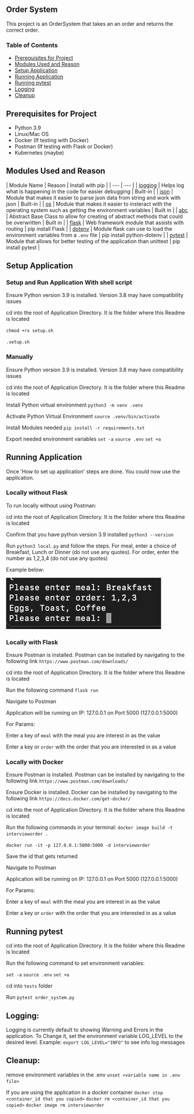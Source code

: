 ## Order System
This project is an OrderSystem that takes an an order and returns the correct order.

### **Table of Contents**
- [Prerequisites for Project](#prequisites)
- [Modules Used and Reason](#modules)
- [Setup Application](#setup-application)
- [Running Application](#running-application)
- [Running pytest](#running-pytest)
- [Logging](#logging)
- [Cleanup](#cleanup)

## Prerequisites for Project
- Python 3.9
- Linux/Mac OS
- Docker (If testing with Docker)
- Postman (If testing with Flask or Docker)
- Kubernetes (maybe)

## Modules Used and Reason

| Module Name | Reason | Install with pip |
| --- | --- |
| [logging](https://www.geeksforgeeks.org/logging-in-python/) | Helps log what is happening in the code for easier debugging | Built-in |
| [json](https://realpython.com/lessons/what-is-json/) | Module that makes it easier to parse json data from string and work with json | Built-in |
| [os](https://www.geeksforgeeks.org/os-module-python-examples/) | Module that makes it easier to insteract with the operating system such as getting the environment variables | Built in |
| [abc](https://www.geeksforgeeks.org/abstract-base-class-abc-in-python/) | Abstract Base Class to allow for creating of abstract methods that could be overwritten | Built in |
| [flask](https://pythonbasics.org/what-is-flask-python/) | Web framework module that assists with routing | pip install Flask |
| [dotenv](https://dev.to/emma_donery/python-dotenv-keep-your-secrets-safe-4ocn) | Module flask can use to load the environment variables from a `.env` file | pip install python-dotenv |
| [pytest](https://docs.pytest.org/en/7.1.x/) | Module that allows for better testing of the application than unittest | pip install pytest |

## Setup Application
### Setup and Run Application With shell script
Ensure Python version 3.9 is installed. Version 3.8 may have compatibility issues

cd into the root of Application Directory. It is the folder where this Readme is located

`chmod +rx setup.sh`

`.setup.sh`

### Manually
Ensure Python version 3.9 is installed. Version 3.8 may have compatibility issues

cd into the root of Application Directory. It is the folder where this Readme is located

Install Python virtual environment
`python3 -m venv .venv`

Activate Python Virtual Environment
`source .venv/bin/activate`

Install Modules needed
`pip install -r requirements.txt`

Export needed environment variables
`set -a`
`source .env`
`set +a`


## Running Application
Once 'How to set up application' steps are done. You could now use the application.

### Locally without Flask
To run locally without using Postman:

cd into the root of Application Directory. It is the folder where this Readme is located

Confirm that you have python version 3.9 installed `python3 --version`

Run `python3 local.py` and follow the steps. For meal, enter a choice of Breakfast, Lunch or Dinner (do not use any quotes). For order, enter the number as 1,2,3,4 (do not use any quotes)

Example below:

![](images/local_run_example.png)

### Locally with Flask
Ensure Postman is installed. Postman can be installed by navigating to the following link `https://www.postman.com/downloads/`

cd into the root of Application Directory. It is the folder where this Readme is located

Run the following command `flask run`

Navigate to Postman

Application will be running on IP: 127.0.0.1 on Port 5000 (127.0.0.1:5000)

For Params:

Enter a key of `meal` with the meal you are interest in as the value

Enter a key or `order` with the order that you are interested in as a value

### Locally with Docker
Ensure Postman is installed. Postman can be installed by navigating to the following link `https://www.postman.com/downloads/`

Ensure Docker is installed. Docker can be installed by navigating to the following link `https://docs.docker.com/get-docker/`

cd into the root of Application Directory. It is the folder where this Readme is located

Run the following commands in your terminal:
`docker image build -t intervieworder .`

`docker run -it -p 127.0.0.1:5000:5000 -d intervieworder`

Save the id that gets returned

Navigate to Postman

Application will be running on IP: 127.0.0.1 on Port 5000 (127.0.0.1:5000)

For Params:

Enter a key of `meal` with the meal you are interest in as the value

Enter a key or `order` with the order that you are interested in as a value


## Running pytest
cd into the root of Application Directory. It is the folder where this Readme is located

Run the following command to set environment variables:

`set -a`
`source .env`
`set +a`

cd into `tests` folder

Run `pytest order_system.py`

## Logging:
Logging is currently default to showing Warning and Errors in the application.
To Change it, set the environment variable LOG_LEVEL to the desired level. Example: `export LOG_LEVEL="INFO"` to see info log messages

## Cleanup:
remove environment variables in the .env
`unset <variable name in .env file>`

If you are using the application in a docker container
`docker stop <container_id that you copied>`
`docker rm <container_id that you copied>`
`docker image rm intervieworder`